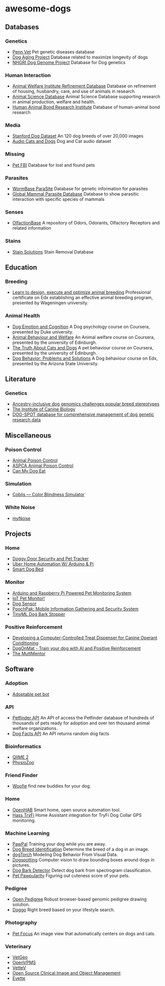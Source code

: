 # awesome-dogs
## Databases
### Genetics
* [Penn Vet](https://www.vet.upenn.edu/research/academic-departments/clinical-sciences-advanced-medicine/research-labs-centers/penngen/tests-worldwide) Pet genetic diseases database
* [Dog Aging Project](https://dogagingproject.org/open_data_access/) Database related to maximize longevity of dogs
* [NHGRI Dog Genome Project](https://research.nhgri.nih.gov/dog_genome/) Database for Dog genetics
### Human Interaction
* [Animal Welfare Institute Refinement Database](https://awionline.org/content/refinement-database) Database on refinement of housing, husbandry, care, and use of animals in research
* [Animal Science Database](https://www.cabi.org/animalscience/) Animal Science Database supporting research in animal production, welfare and health.
* [Human Animal Bond Research Institute](https://habricentral.org) Database of human-animal bond research
### Media
* [Stanford Dog Dataset](http://vision.stanford.edu/aditya86/ImageNetDogs/) An 120 dog breeds of over 20,000 images
* [Audio Cats and Dogs](https://www.kaggle.com/datasets/mmoreaux/audio-cats-and-dogs) Dog and Cat audio dataset
### Missing
* [Pet FBI](https://petfbi.org) Database for lost and found pets
### Parasites
* [WormBase ParaSite](https://parasite.wormbase.org/index.html) Database for genetic information for parasites
* [Global Mammal Parasite Database](https://parasites.nunn-lab.org/data/) Database to show parasitic interaction with specific species of mammals
### Senses
* [OlfactionBase](https://olfab.iiita.ac.in/olfactionbase/) A repository of Odors, Odorants, Olfactory Receptors and related information
### Stains
* [Stain Solutions](https://web.extension.illinois.edu/stain/) Stain Removal Database
## Education
### Breeding
* [Learn to design, execute and optimize animal breeding](https://www.edx.org/professional-certificate/wageningenx-animal-breeding-and-genetics) Professional certificate on Edx establishing an effective animal breeding program, presented by Wageningen university.
### Animal Health
* [Dog Emotion and Cognition](https://www.coursera.org/learn/dog-emotion-and-cognition) A Dog psychology course on Coursera, presented by Duke university. 
* [Animal Behaviour and Welfare](https://www.coursera.org/learn/animal-welfare) An Animal welfare course on Coursera, presented by the university of Edinburgh.
* [The Truth About Cats and Dogs](https://www.coursera.org/learn/cats-and-dogs) A pet behaviour course on Coursera, presented by the university of Edinburgh.
* [Dog Behavior: Problems and Solutions](https://www.edx.org/course/dog-behavior-problems-and-solutions) A Dog behaviour course on Edx, presented by the Arizona State University.
## Literature
### Genetics
* [Ancestry-inclusive dog genomics challenges popular breed stereotypes](https://www.science.org/doi/10.1126/science.abk0639)
* [The Institute of Canine Biology](https://www.instituteofcaninebiology.org)
* [DOG-SPOT database for comprehensive management of dog genetic research data](https://scfbm.biomedcentral.com/articles/10.1186/1751-0473-5-10)
## Miscellaneous
### Poison Control
* [Animal Poison Control](https://www.petpoisonhelpline.com)
* [ASPCA Animal Poison Control](https://www.aspca.org/pet-care/animal-poison-control)
* [Can My Dog Eat](https://canmydogeat.netlify.app)
### Simulation
* [Coblis — Color Blindness Simulator](https://www.color-blindness.com/coblis-color-blindness-simulator/)
### White Noise
* [myNoise](https://mynoise.net)
## Projects
### Home
* [Doggy Door Security and Pet Tracker](https://www.hackster.io/30622/doggy-door-security-and-pet-tracker-f67bdc)
* [Uber Home Automation W/ Arduino & Pi](https://www.instructables.com/Uber-Home-Automation-w-Arduino-Pi/)
* [Smart Dog Bed](https://www.hackster.io/xrigau/smart-dog-bed-1c9737)
### Monitor
* [Arduino and Raspberry Pi Powered Pet Monitoring System](https://www.instructables.com/Arduino-and-Raspberry-Pi-Powered-Pet-Monitoring-Sy/)
* [IoT Pet Monitor!](https://www.instructables.com/Bark-Back-Monitor-Interact-With-Pets/)
* [Dog Sensor](https://www.hackster.io/iot-project-group-60/dog-sensor-7c4298)
* [PoochPak: Mobile Information Gathering and Security System](https://www.hackster.io/man-sbestfriend-sbesthack/poochpak-mobile-information-gathering-and-security-system-a79c58)
* [TinyML Dog Bark Stopper](https://www.hackster.io/NathanielF/tinyml-dog-bark-stopper-77e436)
### Positive Reinforcement
* [Developing a Computer-Controlled Treat Dispenser for Canine Operant Conditioning](https://openhardware.metajnl.com/articles/10.5334/joh.27)
* [DogOnMat - Train your dog with AI and Positive Reinforcement](https://www.hackster.io/joerg4/dogonmat-train-your-dog-with-ai-and-positive-reinforcement-c94be6)
* [The MuttMentor](https://www.hackster.io/whatsupdog/the-muttmentor-9d9753)
## Software
### Adoption
* [Adoptable pet bot](https://www.serverless.com/examples/adoptable-pet-bot)
### API
* [Petfinder API](https://www.petfinder.com/developers/v2/docs/) An API of access the Petfinder database of hundreds of thousands of pets ready for adoption and over ten thousand animal welfare organizations. 
* [Dog Facts API](https://github.com/DucNgn/Dog-Facts-API-v2) An API returns random dog facts
### Bioinformatics
* [QIIME 2](https://qiime2.org) 
* [PhysioZoo](https://physiozoo.com)
### Friend Finder
* [Woofie](https://github.com/junagao/woofie) find new buddies for your dog.
### Home
* [OpenHAB](https://www.openhab.org) Smart home, open source automation tool.
* [Hass TryFi](https://github.com/sbabcock23/hass-tryfi) Home Assistant integration for TryFi Dog Collar GPS monitoring.
### Machine Learning
* [PawPal](https://github.com/ehofesmann/PawPal) Training your dog while you are away.
* [Dog Breed Identification](https://www.kaggle.com/c/dog-breed-identification/) Determine the breed of a dog in an image.
* [dogTorch](https://github.com/ehsanik/dogTorch) Modeling Dog Behavior From Visual Data.
* [Dogspotting](https://github.com/rileynwong/dogspotting) Computer vision to draw bounding boxes around dogs in pictures.
* [Dog Bark Detector](https://github.com/lincolnhard/dog-bark-detector) Detect dog bark from spectrogram classification.
* [Pet Pawpularity](https://github.com/BexTuychiev/pet_pawpularity) Figuring out cuteness score of your pets.
### Pedigree
* [Open Pedigree](https://github.com/phenotips/open-pedigree) Robust browser-based genomic pedigree drawing solution.
* [Doggo](https://github.com/gussell87/doggo) Right breed based on your lifestyle search.
### Photography
* [Pet Focus](https://github.com/roverdotcom/pet-focus) An image view that automatically centers on dogs and cats.
### Veterinary
* [VetGeo](https://www.vetgeo.com) 
* [OpenVPMS](https://openvpms.org)
* [VetteV](https://sourceforge.net/projects/vettev/)
* [Open Source Clinical Image and Object Management](https://www.dcm4che.org)
* [Evette](https://sourceforge.net/projects/evette/)
